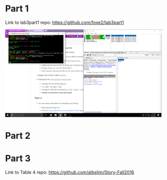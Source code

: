# Part 1
Link to lab3part1 repo: https://github.com/foxe2/lab3part1

![lab3 screenshot](lab3_screen.png)

# Part 2


# Part 3

Link to Table 4 repo: https://github.com/albshin/Story-Fall2016
